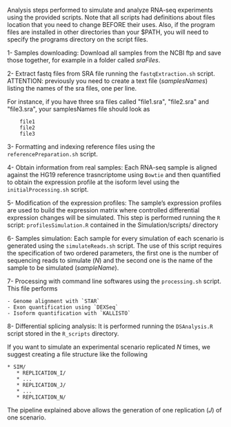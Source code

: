 Analysis steps performed to simulate and analyze RNA-seq experiments using the provided scripts. Note that all scripts had definitions about files location that you need to change BEFORE their uses. Also, if the program files are installed in other directories than your $PATH, you will need to specify the programs directory on the script files. 

1-	Samples downloading: Download all samples from the NCBI ftp and save those together, for example in a folder called *sraFiles*. 

2-	Extract fastq files from SRA file running the `fastqExtraction.sh` script. ATTENTION: previously you need to create a text file (*samplesNames*) listing the names of the sra files, one per line. 

For instance, if you have three sra files called "file1.sra", "file2.sra" and "file3.sra", your samplesNames file should look as 

        file1
        file2
        file3

3- Formatting and indexing reference files using the `referencePreparation.sh` script. 

4- Obtain information from real samples: Each RNA-seq sample is aligned against the HG19 reference trasncriptome using `Bowtie` and then quantified to obtain the expression profile at the isoform level using the `initialProcessing.sh` script.

5-	Modification of the expression profiles: The sample’s expression profiles are used to build the expression matrix where controlled differential expression changes will be simulated. This step is performed running the `R` script: `profilesSimulation.R` contained in the Simulation/scripts/ directory 

6-	Samples simulation: Each sample for every simulation of each scenario is generated using the `simulateReads.sh` script. The use of this script requires the specification of two ordered parameters, the first one is the number of sequencing reads to simulate (*N*) and the second one is the name of the sample to be simulated (*sampleName*).

7- Processing with command line softwares using the `processing.sh` script. This file performs

    - Genome alignment with `STAR`
    - Exon quantification using `DEXSeq`
    - Isoform quantification with `KALLISTO`

8-	Differential splicing analysis: It is performed running the `DSAnalysis.R` script stored in the `R_scripts` directory. 

If you want to simulate an experimental scenario replicated *N* times, we suggest creating a file structure like the following

    * SIM/
       * REPLICATION_I/
       * ...
       * REPLICATION_J/
       * ...
       * REPLICATION_N/
    
The pipeline explained above allows the generation of one replication (*J*) of one scenario. 


